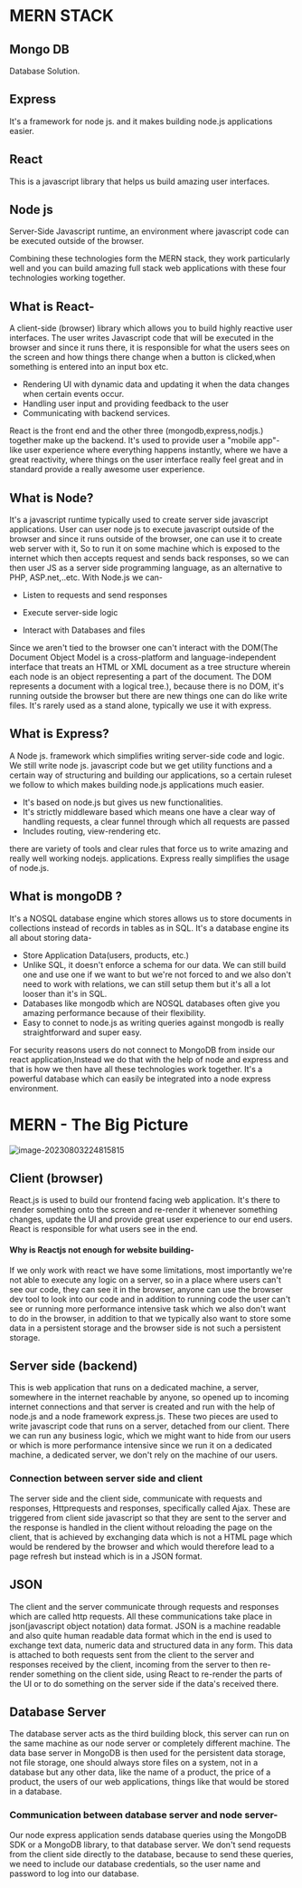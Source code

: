 # MERN STACK

## Mongo DB 

Database Solution.

## Express

It's a framework for node js. and it makes building node.js applications easier.

## React

This is a javascript library that helps us build amazing user interfaces.

## Node js

Server-Side Javascript runtime, an environment where javascript code can be executed outside of the browser.

Combining these technologies form the MERN stack, they work particularly well and you can build amazing full stack web applications with these four technologies working together.





## What is React-

A client-side (browser) library which allows you to build highly reactive user interfaces. The user writes Javascript code that will be executed in the browser and since it runs there, it is responsible for what the users sees on the screen and how things there change when a button is clicked,when something is entered into an input box etc.

- Rendering UI with dynamic data and updating it when the data changes when certain events occur.
- Handling user input and providing feedback to the user 
- Communicating with backend services.

React is the front end and the other three (mongodb,express,nodjs.) together make up the backend. It's used to provide user a "mobile app"- like user experience where everything happens instantly, where we have a great reactivity, where things on the user interface really feel great and in standard provide a really awesome user experience.

## What is Node?

It's a javascript runtime typically used to create server side javascript applications. User can user node js to execute javascript outside of the browser and since it runs outside of the browser, one can use it to create web server with it, So to run it on some machine which is exposed to the internet which then accepts request and sends back responses, so we can then user JS as a server side programming language, as an alternative to PHP, ASP.net,..etc. With Node.js we can-

- Listen to requests and send responses

- Execute server-side logic

- Interact with Databases and files

  

Since we aren't tied to the browser one can't interact with the DOM(The Document Object Model is a cross-platform and language-independent interface that treats an HTML or XML document as a tree structure wherein each node is an object representing a part of the document. The DOM represents a document with a logical tree.), because there is no DOM, it's running outside the browser but there are new things one can do like write files. It's rarely used as a stand alone, typically we use it with express.

## What is Express?

A Node js. framework which simplifies writing server-side code and logic. We still write node js. javascript code but we get utility functions and a certain way of structuring and building our applications, so a certain ruleset we follow to which makes building node.js applications much easier.

- It's based on node.js but gives us new functionalities.
- It's strictly middleware based which means one have a clear way of handling requests, a clear funnel through which all requests are passed
- Includes routing, view-rendering etc.

there are variety of tools and clear rules that force us to write amazing and really well working nodejs. applications. Express really simplifies the usage of node.js.

## What is mongoDB ?

It's a NOSQL database engine which stores allows us to store documents in collections instead of records in tables as in SQL. It's a database engine its all about storing data-

- Store Application Data(users, products, etc.)
- Unlike SQL, it doesn't enforce a schema for our data. We can still build one and use one if we want to but we're not forced to and we also don't need to work with relations, we can still setup them but it's all a lot looser than it's in SQL.
- Databases like mongodb which are NOSQL databases often give you amazing performance because of their flexibility. 
- Easy to connet to node.js as writing queries against mongodb is really straightforward and super easy.

For security reasons users do not connect to MongoDB from inside our react application,Instead we do that with the help of node and express and that is how we then have all these technologies work together. It's a powerful database which can easily be integrated into a node express environment.

 

# MERN - The Big Picture



![image-20230803224815815](C:\Users\achin\AppData\Roaming\Typora\typora-user-images\image-20230803224815815.png)

## Client (browser)

React.js is used to build our frontend facing web application. It's there to render something onto the screen and re-render it whenever something changes, update the UI and provide great user experience to our end users. React is responsible for what users see in the end.

#### Why is Reactjs not enough for website building-

 If we only work with react we have some limitations, most importantly we're not able to execute any logic on a server, so in a place where users can't see our code, they can see it in the browser, anyone can use the browser dev tool to look into our code and in addition to running code the user can't see or running more performance intensive task which we also don't want to do in the browser, in addition to that we typically also want to store some data in a persistent storage and the browser side is not such a persistent storage.

## Server side (backend)

This is web application that runs on a dedicated machine, a server, somewhere in the internet reachable by anyone, so opened up to incoming internet connections and that server is created and run with the help of node.js and a node framework express.js. These two pieces are used to write javascript code that runs on a server, detached from our client. There we can run any business logic, which we might want to hide from our users or which is more performance intensive since we run it on a dedicated machine, a dedicated server, we don't rely on the machine of our users.

### Connection between server side and client

The server side and the client side, communicate with requests and responses, Httprequests and responses, specifically called Ajax. These are triggered from client side javascript so that they are sent to the server and the response is handled in the client without reloading the page on the client, that is achieved by exchanging data which is not a HTML page which would be rendered by the browser and which would therefore lead to a page refresh but instead which is in a  JSON format.

## JSON

The client and the server communicate through requests and responses which are called http requests. All these communications take place in json(javascript object notation) data format. JSON is a machine readable and also quite human readable data format which in the end is used to exchange text data, numeric data and structured data in any form. This data is attached to both requests sent from the client to the server and responses received by the client, incoming from the server to then re-render something on the client side, using React to re-render the parts of the UI or to do something on the server side if the data's received there.

## Database Server

The database server acts as the third building block, this server can run on the same machine as our node server or completely different machine. The data base server in MongoDB is then used for the persistent data storage, not file storage, one should always store files on a system, not in a database but any other data, like the name of a product, the price of a product, the users of our web applications, things like that would be stored in a database.

### Communication between database server and node server-

Our node express application sends database queries using the MongoDB SDK or a MongoDB library, to that database server. We don't send requests from the client side directly to the database, because to send these queries, we need to include our database credentials, so the user name and password to log into our database.

